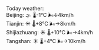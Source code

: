 Today weather:  
Beijing: 🌫  🌡️-1°C 🌬️↓4km/h  
Tianjin: ☀️   🌡️+8°C 🌬️→8km/h  
Shijiazhuang: ☀️   🌡️+10°C 🌬️→4km/h  
Tangshan: ☀️   🌡️+4°C 🌬️→10km/h  
